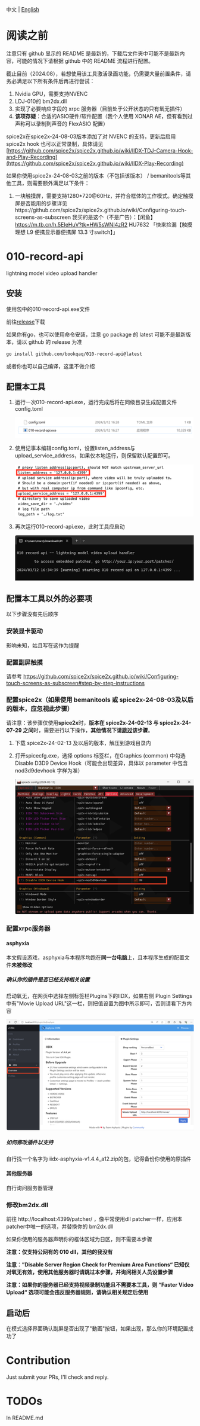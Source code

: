 中文 | [English](./README.md) 

# 阅读之前

注意只有 github 显示的 README 是最新的，下载后文件夹中可能不是最新内容，可能的情况下请根据 github 中的 README 流程进行配置。

截止目前（2024.08），若想使用该工具激活录画功能，仍需要大量前置条件，请务必满足以下所有条件后再进行尝试：

1. Nvidia GPU，需要支持NVENC
2. LDJ-010的 bm2dx.dll
3. 实现了必要响应字段的 xrpc 服务器（目前处于公开状态的只有氧无插件）
4. **该项存疑**：合适的ASIO硬件/软件配置（我个人使用 XONAR AE，但有看到过声称可以录制到声音的 FlexASIO 配置）

spice2x在spice2x-24-08-03版本添加了对 NVENC 的支持，更新后启用 spice2x hook 也可以正常录制，具体请见 [https://github.com/spice2x/spice2x.github.io/wiki/IIDX-TDJ-Camera-Hook-and-Play-Recording](https://github.com/spice2x/spice2x.github.io/wiki/IIDX-Play-Recording)

如果你使用spice2x-24-08-03之前的版本（不包括该版本） / bemanitools等其他工具，则需要额外满足以下条件：

1. 一块触摸屏，需要支持1280*720@60Hz，并符合框体的工作模式。确定触摸屏是否能用的步骤详见https://github.com/spice2x/spice2x.github.io/wiki/Configuring-touch-screens-as-subscreen
   我买的是这个（不是广告）：【闲鱼】https://m.tb.cn/h.5EIeHuV?tk=HW5sWNI4zR2 HU7632 「快来捡漏【触摸 理想 L9 便携显示器便携屏 13.3 寸switch】」

# 010-record-api

lightning model video upload handler

## 安装

使用包中的010-record-api.exe文件

前往[release](https://github.com/bookqaq/010-record-api/releases/)下载

如果你有go，也可以使用命令安装，注意 go package 的 latest 可能不是最新版本，请以 github 的 release 为准

```bash
go install github.com/bookqaq/010-record-api@latest
```

或者你也可以自己编译，这里不做介绍

## 配置本工具

1. 运行一次010-record-api.exe，运行完成后将在同级目录生成配置文件config.toml

   ![image-20240312162953082](https://github.com/bookqaq/010-record-api/blob/images/image-20240312162953082.png?raw=true)

2. 使用记事本编辑config.toml，设置listen_address与upload_service_address，如果仅本地运行，则保留默认配置即可。

   ![image-20240313170201467](https://github.com/bookqaq/010-record-api/blob/images/image-20240313170201467.png?raw=true)

3. 再次运行010-record-api.exe，此时工具应启动

   ![image-20240312163453651](https://github.com/bookqaq/010-record-api/blob/images/image-20240312163453651.png?raw=true)

## 配置本工具以外的必要项

以下步骤没有先后顺序

### 安装显卡驱动

影响未知，姑且写在这作为提醒

### 配置副屏触摸

请参考 https://github.com/spice2x/spice2x.github.io/wiki/Configuring-touch-screens-as-subscreen#step-by-step-instructions

### 配置spice2x（如果使用 bemanitools 或 spice2x-24-08-03及以后的版本，应忽视此步骤）

请注意：该步骤仅使用**spice2x**时，**版本在 spice2x-24-02-13 与 spice2x-24-07-29 之间**时，需要进行以下操作，**其他情况下请<u>跳过</u>该步骤**。

1. 下载 spice2x-24-02-13 及以后的版本，解压到游戏目录内

2. 打开spicecfg.exe，选择 options 标签栏，在Graphics (common) 中勾选 Disable D3D9 Device Hook（可能会出现差异，具体以 parameter 中包含 nod3d9devhook 字样为准）

   ![image-20240312164557472](https://github.com/bookqaq/010-record-api/blob/images/image-20240312164557472.png?raw=true)

### 配置xrpc服务器

#### asphyxia

本文假设游戏，asphyxia与本程序均跑在**同一台电脑**上，且本程序生成的配置文件**未被修改**

##### 确认你的插件是否已经支持相关设置

启动氧无，在网页中选择左侧标签栏Plugins下的IIDX，如果右侧 Plugin Settings中有"Movie Upload URL"这一栏，则把值设置为图中所示即可，否则请看下方内容

![image-20240312165724390](https://github.com/bookqaq/010-record-api/blob/images/image-20240312165724390.png?raw=true)

##### 如何修改插件以支持

自行找一个名字为 iidx-asphyxia-v1.4.4_a12.zip的包，记得备份你使用的原插件

#### 其他服务器

自行询问服务器管理

### 修改bm2dx.dll

前往 http://localhost:4399/patcher/ ，像平常使用dll patcher一样，应用本patcher中唯一的选项，并替换你的 bm2dx.dll

如果你使用的服务器声明你的框体区域为日区，则不需要本步骤

**注意：仅支持公网有的 010 dll，其他的我没有**

**注意：”Disable Server Region Check for Premium Area Functions“ 已知仅对氧无有效，使用其他服务器时请跳过本步骤，并询问相关人员设置步骤**

**注意：如果你的服务器已经支持视频录制功能且不需要本工具，则 “Faster Video Upload“ 选项可能会违反服务器规则，请确认相关规定后使用**

## 启动后

在模式选择界面确认副屏是否出现了"動画"按钮，如果出现，那么你的环境配置成功了

# Contribution

Just submit your PRs, I'll check and reply.

# TODOs

In README.md
